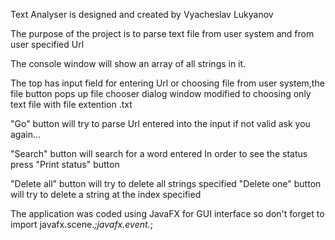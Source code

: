 Text Analyser is designed and created by Vyacheslav Lukyanov

The purpose of the project is to parse text file from user system and from user specified Url

The console window will show an array of all strings in it. 

The top has input field  for entering Url  or choosing file from
user system,the file button pops up file chooser dialog window
modified to choosing only text file with file extention .txt

"Go" button will try to parse Url entered into the input if not valid ask you again...

"Search" button will search for a word entered 
In order to see the status press "Print status" button

"Delete all" button will try to delete all strings specified
"Delete one" button will try to delete a string at the index specified

The application was coded using JavaFX for GUI interface so
don't forget to import javafx.scene.*;javafx.event.*; 



